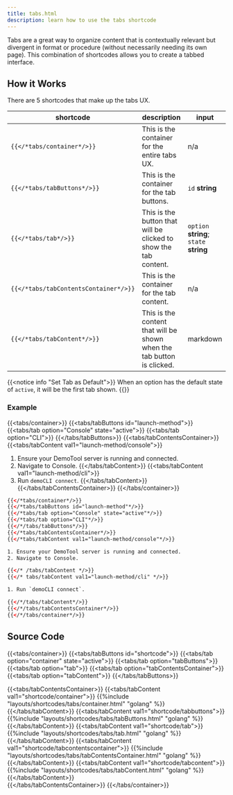 ```yaml
---
title: tabs.html
description: learn how to use the tabs shortcode
---
```


Tabs are a great way to organize content that is contextually relevant but divergent in format or procedure (without necessarily needing its own page). This combination of shortcodes allows you to create a tabbed interface.

## How it Works

There are 5 shortcodes that make up the tabs UX.

|shortcode|description|input|
|---|---|--|
|`{{</*tabs/container*/>}}`|This is the container for the entire tabs UX.|n/a|
|`{{</*tabs/tabButtons*/>}}`|This is the container for the tab buttons.| `id` **string**|
|`{{</*tabs/tab*/>}}`|This is the button that will be clicked to show the tab content.|`option` **string**; `state` **string**|
|`{{</*tabs/tabContentsContainer*/>}}`|This is the container for the tab content.|n/a|
|`{{</*tabs/tabContent*/>}}`|This is the content that will be shown when the tab button is clicked.|markdown|

{{<notice info "Set Tab as Default">}}
When an option has the default state of `active`, it will be the first tab shown.
{{</notice>}}

### Example 

{{<tabs/container>}}
{{<tabs/tabButtons id="launch-method">}}
{{<tabs/tab option="Console" state="active">}}
{{<tabs/tab option="CLI">}}
{{</tabs/tabButtons>}}
{{<tabs/tabContentsContainer>}}
{{<tabs/tabContent val1="launch-method/console">}}
1. Ensure your DemoTool server is running and connected.
2. Navigate to Console.
{{</tabs/tabContent>}}
{{<tabs/tabContent val1="launch-method/cli">}}
1. Run `demoCLI connect`.
{{</tabs/tabContent>}}
{{</tabs/tabContentsContainer>}}
{{</tabs/container>}}

```html
{{</*tabs/container*/>}}
{{</*tabs/tabButtons id="launch-method"*/>}}
{{</*tabs/tab option="Console" state="active"*/>}}
{{</*tabs/tab option="CLI"*/>}}
{{</*/tabs/tabButtons*/>}}
{{</*tabs/tabContentsContainer*/>}}
{{</*tabs/tabContent val1="launch-method/console"*/>}}

1. Ensure your DemoTool server is running and connected.
2. Navigate to Console.

{{</* /tabs/tabContent */>}}
{{</* tabs/tabContent val1="launch-method/cli" */>}}

1. Run `demoCLI connect`.

{{</*/tabs/tabContent*/>}}
{{</*/tabs/tabContentsContainer*/>}}
{{</*/tabs/container*/>}}
```




## Source Code 

{{<tabs/container>}}
{{<tabs/tabButtons id="shortcode">}}
{{<tabs/tab option="container" state="active">}}
{{<tabs/tab option="tabButtons">}}
{{<tabs/tab option="tab">}}
{{<tabs/tab option="tabContentsContainer">}}
{{<tabs/tab option="tabContent">}}
{{</tabs/tabButtons>}}

{{<tabs/tabContentsContainer>}}
{{<tabs/tabContent val1="shortcode/container">}}
{{%include "layouts/shortcodes/tabs/container.html" "golang" %}}
{{</tabs/tabContent>}}
{{<tabs/tabContent val1="shortcode/tabbuttons">}}
{{%include "layouts/shortcodes/tabs/tabButtons.html" "golang" %}}
{{</tabs/tabContent>}}
{{<tabs/tabContent val1="shortcode/tab">}}
{{%include "layouts/shortcodes/tabs/tab.html" "golang" %}}
{{</tabs/tabContent>}}
{{<tabs/tabContent val1="shortcode/tabcontentscontainer">}}
{{%include "layouts/shortcodes/tabs/tabContentsContainer.html" "golang" %}}
{{</tabs/tabContent>}}
{{<tabs/tabContent val1="shortcode/tabcontent">}}
{{%include "layouts/shortcodes/tabs/tabContent.html" "golang" %}}
{{</tabs/tabContent>}}   
{{</tabs/tabContentsContainer>}}
{{</tabs/container>}}